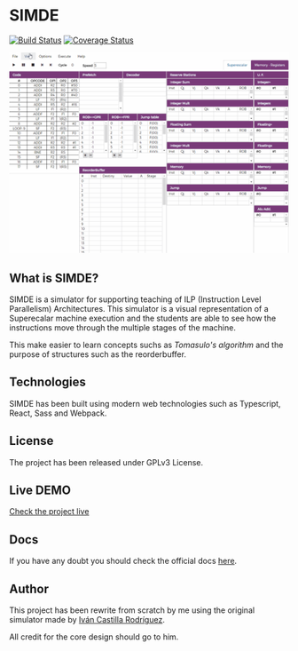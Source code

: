 # SIMDE
[![Build Status](https://travis-ci.org/etsiiull/SIMDE.svg?branch=master)](https://travis-ci.org/etsiiull/SIMDE)
[![Coverage Status](https://coveralls.io/repos/github/etsiiull/SIMDE/badge.svg?branch=master)](https://coveralls.io/github/etsiiull/SIMDE?branch=master)


![Live exec](/assets/exec.gif)

## What is SIMDE?

SIMDE is a simulator for supporting teaching of ILP (Instruction Level Parallelism) Architectures. This simulator is a visual representation of a Superecalar machine execution and the students are able to see how the instructions move through the multiple stages of the machine. 

This make easier to learn concepts suchs as *Tomasulo's algorithm* and the purpose of structures such as the reorderbuffer.

## Technologies

SIMDE has been built using modern web technologies such as Typescript, React, Sass and Webpack.

## License

The project has been released under GPLv3 License.

## Live DEMO

[Check the project live](http://adrianabreu.com/SIMDE-Simulator/)

## Docs

If you have any doubt you should check the official docs [here](http://adrianabreu.com/SIMDE-Docs/).

## Author

This project has been rewrite from scratch by me using the original simulator made by [Iván Castilla Rodríguez](https://github.com/icasrod).

All credit for the core design should go to him.